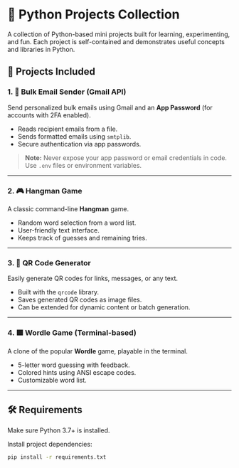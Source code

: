 # 🐍 Python Projects Collection

A collection of Python-based mini projects built for learning, experimenting, and fun. Each project is self-contained and demonstrates useful concepts and libraries in Python.

## 📁 Projects Included

### 1. 📧 Bulk Email Sender (Gmail API)
Send personalized bulk emails using Gmail and an **App Password** (for accounts with 2FA enabled).
- Reads recipient emails from a file.
- Sends formatted emails using `smtplib`.
- Secure authentication via app passwords.

> **Note:** Never expose your app password or email credentials in code. Use `.env` files or environment variables.

---

### 2. 🎮 Hangman Game
A classic command-line **Hangman** game.
- Random word selection from a word list.
- User-friendly text interface.
- Keeps track of guesses and remaining tries.

---

### 3. 📱 QR Code Generator
Easily generate QR codes for links, messages, or any text.
- Built with the `qrcode` library.
- Saves generated QR codes as image files.
- Can be extended for dynamic content or batch generation.

---

### 4. 🟩 Wordle Game (Terminal-based)
A clone of the popular **Wordle** game, playable in the terminal.
- 5-letter word guessing with feedback.
- Colored hints using ANSI escape codes.
- Customizable word list.

---

## 🛠 Requirements

Make sure Python 3.7+ is installed.

Install project dependencies:

```bash
pip install -r requirements.txt
